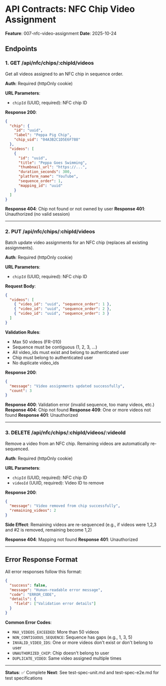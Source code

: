 # API Contracts: NFC Chip Video Assignment

**Feature**: 007-nfc-video-assignment
**Date**: 2025-10-24

## Endpoints

### 1. GET /api/nfc/chips/:chipId/videos

Get all videos assigned to an NFC chip in sequence order.

**Auth**: Required (httpOnly cookie)

**URL Parameters**:
- `chipId` (UUID, required): NFC chip ID

**Response 200**:
```json
{
  "chip": {
    "id": "uuid",
    "label": "Peppa Pig Chip",
    "chip_uid": "04A3B2C1D5E6F788"
  },
  "videos": [
    {
      "id": "uuid",
      "title": "Peppa Goes Swimming",
      "thumbnail_url": "https://...",
      "duration_seconds": 300,
      "platform_name": "YouTube",
      "sequence_order": 1,
      "mapping_id": "uuid"
    }
  ]
}
```

**Response 404**: Chip not found or not owned by user
**Response 401**: Unauthorized (no valid session)

---

### 2. PUT /api/nfc/chips/:chipId/videos

Batch update video assignments for an NFC chip (replaces all existing assignments).

**Auth**: Required (httpOnly cookie)

**URL Parameters**:
- `chipId` (UUID, required): NFC chip ID

**Request Body**:
```json
{
  "videos": [
    { "video_id": "uuid", "sequence_order": 1 },
    { "video_id": "uuid", "sequence_order": 2 },
    { "video_id": "uuid", "sequence_order": 3 }
  ]
}
```

**Validation Rules**:
- Max 50 videos (FR-010)
- Sequence must be contiguous (1, 2, 3, ...)
- All video_ids must exist and belong to authenticated user
- Chip must belong to authenticated user
- No duplicate video_ids

**Response 200**:
```json
{
  "message": "Video assignments updated successfully",
  "count": 3
}
```

**Response 400**: Validation error (invalid sequence, too many videos, etc.)
**Response 404**: Chip not found
**Response 409**: One or more videos not found
**Response 401**: Unauthorized

---

### 3. DELETE /api/nfc/chips/:chipId/videos/:videoId

Remove a video from an NFC chip. Remaining videos are automatically re-sequenced.

**Auth**: Required (httpOnly cookie)

**URL Parameters**:
- `chipId` (UUID, required): NFC chip ID
- `videoId` (UUID, required): Video ID to remove

**Response 200**:
```json
{
  "message": "Video removed from chip successfully",
  "remaining_videos": 2
}
```

**Side Effect**: Remaining videos are re-sequenced (e.g., if videos were 1,2,3 and #2 is removed, remaining become 1,2)

**Response 404**: Mapping not found
**Response 401**: Unauthorized

---

## Error Response Format

All error responses follow this format:

```json
{
  "success": false,
  "message": "Human-readable error message",
  "code": "ERROR_CODE",
  "details": {
    "field": ["Validation error details"]
  }
}
```

**Common Error Codes**:
- `MAX_VIDEOS_EXCEEDED`: More than 50 videos
- `NON_CONTIGUOUS_SEQUENCE`: Sequence has gaps (e.g., 1, 3, 5)
- `INVALID_VIDEO_IDS`: One or more videos don't exist or don't belong to user
- `UNAUTHORIZED_CHIP`: Chip doesn't belong to user
- `DUPLICATE_VIDEO`: Same video assigned multiple times

---

**Status**: ✅ Complete
**Next**: See test-spec-unit.md and test-spec-e2e.md for test specifications
